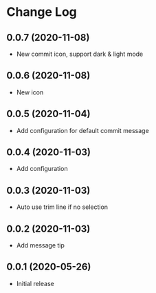 # Change Log

## 0.0.7 (2020-11-08)

- New commit icon, support dark & light mode

## 0.0.6 (2020-11-08)

- New icon

## 0.0.5 (2020-11-04)

- Add configuration for default commit message

## 0.0.4 (2020-11-03)

- Add configuration

## 0.0.3 (2020-11-03)

- Auto use trim line if no selection

## 0.0.2 (2020-11-03)

- Add message tip

## 0.0.1 (2020-05-26)

- Initial release